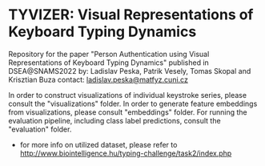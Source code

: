 # TYVIZER: Visual Representations of Keyboard Typing Dynamics
Repository for the paper "Person Authentication using Visual Representations of Keyboard Typing Dynamics" published in DSEA@SNAMS2022
by: Ladislav Peska, Patrik Vesely, Tomas Skopal and Krisztian Buza
contact: ladislav.peska@matfyz.cuni.cz

In order to construct visualizations of individual keystroke series, please consult the "visualizations" folder. In order to generate feature embeddings from visualizations, please consult "embeddings" folder. For running the evaluation pipeline, including class label predictions, consult the "evaluation" folder.

- for more info on utilized dataset, please refer to http://www.biointelligence.hu/typing-challenge/task2/index.php
